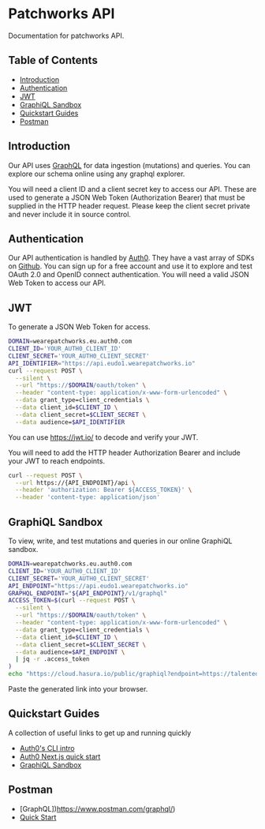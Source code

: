 # Patchworks API

Documentation for patchworks API.

## Table of Contents

- [Introduction](#introduction)
- [Authentication](#quickstart)
- [JWT](#jwt)
- [GraphiQL Sandbox](#graphiql-sandbox)
- [Quickstart Guides](#quickstart-guides)
- [Postman](#postman)

## Introduction

Our API uses [GraphQL](https://graphql.org/) for data ingestion (mutations) and queries. You can explore our schema online using any graphql explorer.

You will need a client ID and a client secret key to access our API. These are used to generate a JSON Web Token (Authorization Bearer) that must be supplied in the HTTP header request. Please keep the client secret private and never include it in source control.

## Authentication

Our API authentication is handled by [Auth0](https://auth0.com/). They have a vast array of SDKs on [Github](https://github.com/auth0). You can sign up for a free account and use it to explore and test OAuth 2.0 and OpenID connect authentication. You will need a valid JSON Web Token to access our API.

## JWT

To generate a JSON Web Token for access.

```bash
DOMAIN=wearepatchworks.eu.auth0.com
CLIENT_ID='YOUR_AUTH0_CLIENT_ID'
CLIENT_SECRET='YOUR_AUTH0_CLIENT_SECRET'
API_IDENTIFIER="https://api.eudo1.wearepatchworks.io"
curl --request POST \
  --silent \
  --url "https://$DOMAIN/oauth/token" \
  --header "content-type: application/x-www-form-urlencoded" \
  --data grant_type=client_credentials \
  --data client_id=$CLIENT_ID \
  --data client_secret=$CLIENT_SECRET \
  --data audience=$API_IDENTIFIER
```

You can use https://jwt.io/ to decode and verify your JWT.

You will need to add the HTTP header Authorization Bearer and include your JWT to reach endpoints.

```bash
curl --request POST \
  --url https://{API_ENDPOINT}/api \
  --header 'authorization: Bearer ${ACCESS_TOKEN}' \
  --header 'content-type: application/json'
```

## GraphiQL Sandbox

To view, write, and test mutations and queries in our online GraphiQL sandbox.

```bash
DOMAIN=wearepatchworks.eu.auth0.com
CLIENT_ID='YOUR_AUTH0_CLIENT_ID'
CLIENT_SECRET='YOUR_AUTH0_CLIENT_SECRET'
API_ENDPOINT="https://api.eudo1.wearepatchworks.io"
GRAPHQL_ENDPOINT="${API_ENDPOINT}/v1/graphql"
ACCESS_TOKEN=$(curl --request POST \
  --silent \
  --url "https://$DOMAIN/oauth/token" \
  --header "content-type: application/x-www-form-urlencoded" \
  --data grant_type=client_credentials \
  --data client_id=$CLIENT_ID \
  --data client_secret=$CLIENT_SECRET \
  --data audience=$API_ENDPOINT \
  | jq -r .access_token
)
echo "https://cloud.hasura.io/public/graphiql?endpoint=https://talented-flamingo-73.hasura.app/v1/graphql&header=Authorization: Bearer ${ACCESS_TOKEN}"
```

Paste the generated link into your browser.

## Quickstart Guides

A collection of useful links to get up and running quickly

- [Auth0's CLI intro](https://www.youtube.com/watch?v=egnVe9lXY0E)
- [Auth0 Next.js quick start](https://github.com/gopatchworks/nextjs-auth0)
- [GraphiQL Sandbox](https://codesandbox.io/s/graphiql-js-example-oc851)

## Postman

- [GraphQL])https://www.postman.com/graphql/)
- [Quick Start](https://learning.postman.com/docs/sending-requests/supported-api-frameworks/graphql/)
